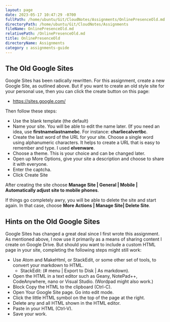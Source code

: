 ```yaml
---
layout: page
date: 2023-05-17 10:47:29 -0700
fullPath: /home/ubuntu/Git/CloudNotes/Assignments/OnlinePresenceOld.md
directoryPath: /home/ubuntu/Git/CloudNotes/Assignments
fileName: OnlinePresenceOld.md
relativePath: /OnlinePresenceOld.md
title: OnlinePresenceOld
directoryName: Assignments
category : assignments-guide
---
```


## The Old Google Sites

Google Sites has been radically rewritten. For this assignment, create a new Google Site, as outlined above. But if you want to create an old style site for your personal use, then you can click the create button on this page:

- <https://sites.google.com/>

Then follow these steps:

- Use the blank template (the default)
- Name your site. You will be able to edit the name later. (If you need an idea, use **firstnamelastnamebc**. For instance: **charliecalvertbc**.
- Create the last word of the URL for your site. Choose a single word using alphanumeric characters. It helps to create a URL that is easy to remember and type. I used **elvenware**.
- Choose a theme. This is your choice and can be changed later.
- Open up More Options, give your site a description and choose to share it with everyone.
- Enter the captcha.
- Click Create Site

After creating the site choose **Manage Site | General | Mobile | Automatically adjust site to mobile phones**.

If things go completely awry, you will be able to delete the site and start again. In that case, choose **More Actions | Manage Site| Delete Site**.

## Hints on the Old Google Sites

Google Sites has changed a great deal since I first wrote this assignment. As mentioned above, I now use it primarily as a means of sharing content I create on Google Drive. But should you want to include a custom HTML page in your site, completing the following steps might still work:

- Use Atom and MakeHtml, or StackEdit, or some other set of tools, to convert your markdown to HTML.
  - StackEdit: (# menu | Export to Disk | As markdown).
- Open the HTML in a text editor such as Geany, NotePad++, CodeAnywhere, nano or Visual Studio. (Wordpad might also work.)
- Block Copy the HTML to the clipboard (Ctrl-C).
- Open Your Google Site page. Go into edit mode.
- Click the little HTML symbol on the top of the page at the right.
- Delete any and all HTML shown in the HTML editor.
- Paste in your HTML (Ctrl-V).
- Save your work.
